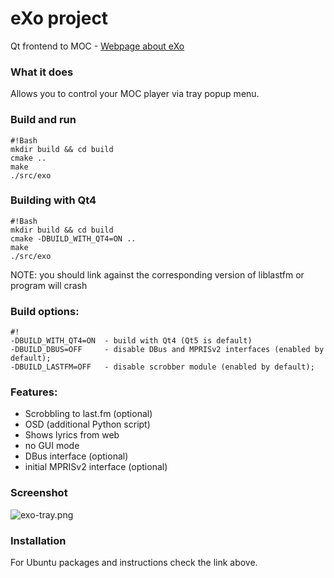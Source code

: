 # eXo project
 Qt frontend to MOC - [Webpage about eXo](https://weblog-loimu.rhcloud.com/exo/)

### What it does ###
 Allows you to control your MOC player via tray popup menu.

### Build and run ###
```
#!Bash
mkdir build && cd build
cmake ..
make
./src/exo
```

### Building with Qt4 ###
```
#!Bash
mkdir build && cd build
cmake -DBUILD_WITH_QT4=ON ..
make
./src/exo
```
NOTE: you should link against the corresponding version of liblastfm or program will crash

### Build options: ###

```
#!
-DBUILD_WITH_QT4=ON  - build with Qt4 (Qt5 is default)
-DBUILD_DBUS=OFF     - disable DBus and MPRISv2 interfaces (enabled by default);
-DBUILD_LASTFM=OFF   - disable scrobber module (enabled by default);
```


### Features: ###
* Scrobbling to last.fm (optional)
* OSD (additional Python script)
* Shows lyrics from web
* no GUI mode
* DBus interface (optional)
* initial MPRISv2 interface (optional)

### Screenshot ###
![exo-tray.png](https://bitbucket.org/repo/8Xb9ez/images/2886715694-exo-tray.png)

### Installation ###
For Ubuntu packages and instructions check the link above.
